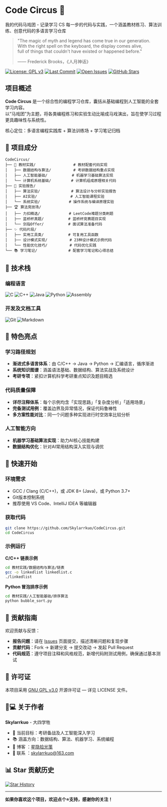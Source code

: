# Code Circus 🎪

我的代码马戏团 - 记录学习 CS 每一步的代码与实践，一个涵盖教材练习、算法训练、创意代码的多语言学习仓库

> "The magic of myth and legend has come true in our generation.  
> With the right spell on the keyboard, the display comes alive,  
> full of things that couldn't have existed or happened before."  
>  
> —— Frederick Brooks，《人月神话》



[![License: GPL v3](https://img.shields.io/badge/License-GPLv3-blue.svg)](https://www.gnu.org/licenses/gpl-3.0)  [![Last Commit](https://img.shields.io/github/last-commit/Skylarrkuo/CodeCircus)](https://github.com/Skylarrkuo/CodeCircus/commits/main)  [![Open Issues](https://img.shields.io/github/issues/Skylarrkuo/CodeCircus)](https://github.com/Skylarrkuo/CodeCircus/issues)  [![GitHub Stars](https://img.shields.io/github/stars/Skylarrkuo/CodeCircus)](https://github.com/Skylarrkuo/CodeCircus/stargazers)  



## 项目概述

**Code Circus** 是一个综合性的编程学习仓库，囊括从基础编程到人工智能的全套学习内容。  
以“马戏团”为主题，将各类编程练习和实验生动比喻成马戏演出，旨在使学习过程更具趣味性与系统性。

核心定位：多语言编程实践库 + 算法训练场 + 学习笔记归档



## 🎪 项目成分

```plaintext
CodeCircus/
├── 📖 教材实践/                 # 教材配套代码实现
│   ├── 数据结构与算法/          # 考研数据结构重点实现
│   ├── 人工智能基础/           # 机器学习基础算法实现
│   └── 计算机系统基础/         # 计算机组成原理相关代码
├── 🔬 实验报告/
│   ├── 算法实验/              # 算法设计与分析实验报告
│   ├── AI实验/               # 人工智能课程实验
│   └── 系统实验/             # 操作系统与编译原理实验
├── 🏆 算法竞技场/
│   ├── 力扣精选/             # LeetCode难题分类刷题
│   ├── 蓝桥杯真题/           # 蓝桥杯竞赛题目实现
│   └── 剑指Offer/           # 面试算法准备代码
├── ✨ 代码片段/
│   ├── 实用工具类/           # 可复用工具函数
│   ├── 设计模式实现/          # 23种设计模式示例代码
│   └── 性能优化技巧/          # 代码优化实践
└── 📚 学习笔记/              # 配套学习笔记和心得总结
```



## 🚀 技术栈

### 编程语言

![C](https://img.shields.io/badge/C-A8B9CC?style=for-the-badge&logo=c&logoColor=white)  ![C++](https://img.shields.io/badge/C%2B%2B-00599C?style=for-the-badge&logo=c%2B%2B&logoColor=white)  ![Java](https://img.shields.io/badge/Java-007396?style=for-the-badge&logo=java&logoColor=white)  ![Python](https://img.shields.io/badge/Python-3776AB?style=for-the-badge&logo=python&logoColor=white)  ![Assembly](https://img.shields.io/badge/Assembly-6E4C13?style=for-the-badge&logo=assemblyscript&logoColor=white)  

### 开发及文档工具

![Git](https://img.shields.io/badge/Git-F05032?style=for-the-badge&logo=git&logoColor=white)  ![Markdown](https://img.shields.io/badge/Markdown-000000?style=for-the-badge&logo=markdown&logoColor=white)  



## 🌟 特色亮点

### 学习路径规划

- **渐进式多语言体系**：由 C/C++ → Java → Python → 汇编语言，循序渐进  
- **系统知识图谱**：涵盖语法基础、数据结构、算法实战及系统设计  
- **考研专项**：紧扣计算机科学考研重点知识及题目精选  

### 代码质量保障

- **详尽注释体系**：每个示例均含「实现思路」「复杂度分析」「适用场景」  
- **完备测试用例**：覆盖边界及异常情况，保证代码鲁棒性  
- **多方案性能对比**：同一个问题多种实现进行时空效率比较分析  

### 人工智能方向

- **机器学习基础算法实现**：助力AI核心技能构建  
- **数据结构优化**：针对AI常用结构深入实现与调优  



## 🏁 快速开始

### 环境需求

- GCC / Clang (C/C++)，或 JDK 8+ (Java)，或 Python 3.7+  
- Git版本控制系统  
- 推荐使用 VS Code、IntelliJ IDEA 等编辑器  

### 获取代码

```bash
git clone https://github.com/Skylarrkuo/CodeCircus.git
cd CodeCircus
```

### 示例运行

**C/C++ 链表示例**

```bash
cd 教材实践/数据结构与算法/链表
gcc -o linkedlist linkedlist.c
./linkedlist
```

**Python 冒泡排序示例**

```bash
cd 教材实践/人工智能基础/排序算法
python bubble_sort.py
```



## 🤝 贡献指南

欢迎贡献与反馈：

- **报告问题**：请在 [Issues](https://github.com/Skylarrkuo/CodeCircus/issues) 页面提交，描述清晰问题和复现步骤  
- **贡献代码**：Fork → 新建分支 → 提交改动 → 发起 Pull Request  
- **代码规范**：遵守项目注释和风格规范，新增代码附测试用例，确保通过基本测试  



## 📄 许可证

本项目采用 [GNU GPL v3.0](https://www.gnu.org/licenses/gpl-3.0.html) 开源许可证 — 详见 LICENSE 文件。



## 👨💻 关于作者

**Skylarrkuo** - 大四学牲  

- 🎯 当前目标：考研备战及人工智能深入学习  
- 📚 涵盖方向：数据结构、算法、机器学习、系统编程  
- 📝 博客 ：[星隐拾光笺](https://www.starin.top)  
- 📧 联系 ：[skylarrkuo@163.com](skylarrkuo@163.com)  



## 📊 Star 贡献历史

[![Star History](https://api.star-history.com/svg?repos=Skylarrkuo/CodeCircus&type=Date)](https://star-history.com/#Skylarrkuo/CodeCircus&Date)  

---

**如果你喜欢这个项目，欢迎点个⭐支持，感谢你的关注！**
